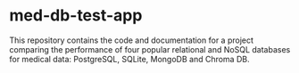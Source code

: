 # med-db-test-app
This repository contains the code and documentation for a project comparing the performance of four popular relational and NoSQL databases for medical data: PostgreSQL, SQLite, MongoDB and Chroma DB. 
